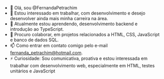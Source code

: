 - 👋 Olá, sou @FernandaPetrachim
- 👀 Estou interessado em trabalhar, com desenvolvimento e desejo desenvolver ainda mais minha carreira na área.
- 🌱 Atualmente estou aprendendo, desenvolvimento backend e introdução ao TypeScript.
- 💞️ Procuro colaborar, em projetos relacionados a HTML, CSS, JavaScript e banco de dados SQL.
- 📫 Como entrar em contato comigo  pelo e-mail fernanda_petrachim@hotmail.com. 
- ⚡ Curiosidade: Sou comunicativa, proativa e estou interessada em trabalhar com desenvolvimento web, especialmente em HTML, testes unitários e JavaScript
<!---
FernandaPetrachim/FernandaPetrachim is a ✨ special ✨ repository because its `README.md` (this file) appears on your GitHub profile.
You can click the Preview link to take a look at your changes.
--->
